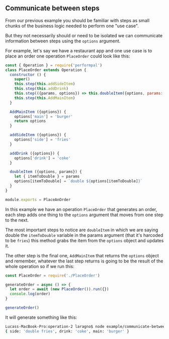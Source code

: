 ## Communicate between steps

From our previous example you should be familiar with steps as small chunks of the business logic needed to perform one "use case".

But they not necessarily should or need to be isolated we can communicate information between steps using the `options` argument.

For example, let's say we have a restaurant app and one use case is to place an order one operation `PlaceOrder` could look like this:

```javascript
const { Operation } = require('performpal')
class PlaceOrder extends Operation {
  constructor () {
    super()
    this.step(this.addSideItem)
    this.step(this.addDrink)
    this.step(({params, options}) => this.doubleItem({options, params: { itemToDouble: 'side' }}))
    this.step(this.AddMainItem)
  }

  AddMainItem ({options}) {
    options['main'] = 'burger'
    return options
  }

  addSideItem ({options}) {
    options['side'] = 'fries'
  }

  addDrink ({options}) {
    options['drink'] = 'coke'
  }

  doubleItem ({options, params}) {
    let { itemToDouble } = params
    options[itemToDouble] = `double ${options[itemToDouble]}` 
  }
}

module.exports = PlaceAnOrder
```

In this example we have an operation `PlaceOrder` that generates an order, each step adds one thing to the `options` argument that moves from one step to the next.

The most important steps to notice are `doubleItem` in which we are saying double the `itemToDouble` variable in the params argument (that it's harcoded to be `fries`) this method grabs the item from the `options` object and updates it.

The other step is the final one, `AddMainItem` that returns the `options` object and remember, whatever the last step returns is going to be the result of the whole operation so if we run this:

```javascript
const PlaceOrder = require('./PlaceOrder')

generateOrder = async () => {
  let order = await (new PlaceOrder()).run({})
  console.log(order)
}

generateOrder()
```

It will generate something like this:

```bash
Lucass-MacBook-Pro:operation-2 laragno$ node example/communicate-between-steps/index.js
{ side: 'double fries', drink: 'coke', main: 'burger' }
```